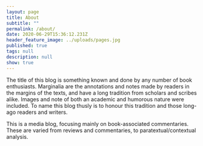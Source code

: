 ```yaml
---
layout: page
title: About
subtitle: ""
permalink: /about/
date: 2020-06-29T15:36:12.231Z
header_feature_image: ../uploads/pages.jpg
published: true
tags: null
description: null
show: true
---
```

The title of this blog is something known and done by any number of book enthusiasts. Marginalia are the annotations and notes made by readers in the margins of the texts, and have a long tradition from scholars and scribes alike. Images and note of both an academic and humorous nature were included. To name this blog thusly is to honour this tradition and those long-ago readers and writers.

This is a media blog, focusing mainly on book-associated commentaries. These are varied from reviews and commentaries, to paratextual/contextual analysis.